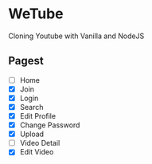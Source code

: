 # WeTube

Cloning Youtube with Vanilla and NodeJS

## Pagest

- [ ] Home
- [x] Join
- [x] Login
- [x] Search
- [x] Edit Profile
- [x] Change Password
- [x] Upload
- [ ] Video Detail
- [x] Edit Video
